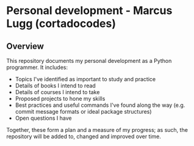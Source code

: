 # Personal development - Marcus Lugg (cortadocodes)
## Overview
This repository documents my personal development as a Python programmer. It includes:
* Topics I've identified as important to study and practice
* Details of books I intend to read
* Details of courses I intend to take
* Proposed projects to hone my skills
* Best practices and useful commands I've found along the way (e.g. commit message formats or ideal package structures) 
* Open questions I have

Together, these form a plan and a measure of my progress; as such, the repository will be added to, changed and 
improved over time.
